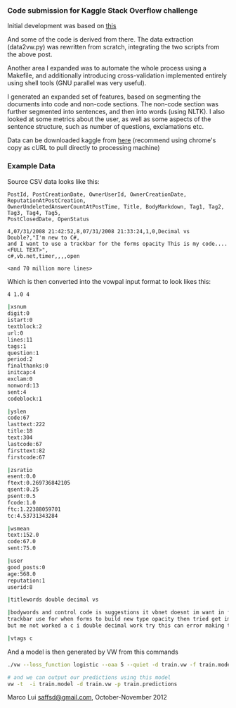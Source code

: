### Code submission for Kaggle Stack Overflow challenge

Initial development was based on [this](http://fastml.com/predicting-closed-questions-on-stack-overflow/)

And some of the code is derived from there. The data extraction (data2vw.py)
was rewritten from scratch, integrating the two scripts from the above post.

Another area I expanded was to automate the whole process using a Makefile, 
and additionally introducing cross-validation implemented entirely using
shell tools (GNU parallel was very useful).

I generated an expanded set of features, based on segmenting the documents
into code and non-code sections. The non-code section was further segmented
into sentences, and then into words (using NLTK). I also looked at some
metrics about the user, as well as some aspects of the sentence structure,
such as number of questions, exclamations etc.

Data can be downloaded kaggle from [here](https://www.kaggle.com/c/predict-closed-questions-on-stack-overflow/data) (recommend using chrome's copy as cURL to pull directly to processing machine)

### Example Data

Source CSV data looks like this:
```csv
PostId, PostCreationDate, OwnerUserId, OwnerCreationDate, ReputationAtPostCreation,
OwnerUndeletedAnswerCountAtPostTime, Title, BodyMarkdown, Tag1, Tag2, Tag3, Tag4, Tag5,
PostClosedDate, OpenStatus

4,07/31/2008 21:42:52,8,07/31/2008 21:33:24,1,0,Decimal vs Double?,"I'm new to C#, 
and I want to use a trackbar for the forms opacity This is my code....<FULL TEXT>",
c#,vb.net,timer,,,,open

<and 70 million more lines>
```

Which is then converted into the vowpal input format to look likes this:
```bash
4 1.0 4

|xsnum 
digit:0 
istart:0 
textblock:2 
url:0 
lines:11 
tags:1 
question:1 
period:2
finalthanks:0 
initcap:4 
exclam:0 
nonword:13 
sent:4 
codeblock:1 

|yslen 
code:67 
lasttext:222 
title:18 
text:304 
lastcode:67 
firsttext:82 
firstcode:67 

|zsratio 
esent:0.0 
ftext:0.269736842105 
qsent:0.25 
psent:0.5 
fcode:1.0 
ftc:1.22388059701 
tc:4.53731343284 

|wsmean 
text:152.0 
code:67.0 
sent:75.0 

|user 
good_posts:0 
age:568.0 
reputation:1 
userid:8 

|titlewords double decimal vs 

|bodywords and control code is suggestions it vbnet doesnt im want in fine any 
trackbar use for when forms to build new type opacity then tried get implicitly convert 
but me not worked a c i double decimal work try this can error making the trans my 

|vtags c
```

And a model is then generated by VW from this commands 
```bash
./vw --loss_function logistic --oaa 5 --quiet -d train.vw -f train.model

# and we can output our predictions using this model
vw -t  -i train.model -d train.vw -p train.predictions
```



Marco Lui <saffsd@gmail.com>, October-November 2012
